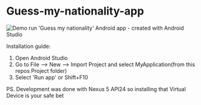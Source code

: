 # Guess-my-nationality-app

![Demo run](https://github.com/Dr-DeBugg/-Guess-my-nationality-app/blob/main/animation.gif)
'Guess my nationality' Android app - created with Android Studio

Installation guide:
 1) Open Android Studio
 2) Go to File --> New --> Import Project and select MyApplication(from this repos Project folder)
 3) Select 'Run app' or Shift+F10

PS. Development was done with Nexus 5 API24 so installing that Virtual Device is your safe bet


